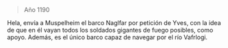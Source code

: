 > Año 1190

Hela, envía a Muspelheim el barco Naglfar por petición de Yves, con la idea de que en él vayan todos los soldados gigantes de fuego posibles, como apoyo. Además, es el único barco capaz de navegar por el río Vafrlogi.